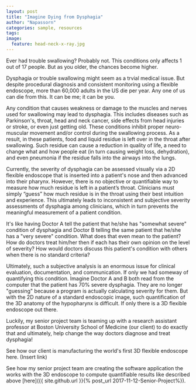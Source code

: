 ```yaml
---
layout: post
title: "Imagine Dying from Dysphagia"
author: "Napassorn"
categories: sample, resources
tags: 
image:
  feature: head-neck-x-ray.jpg
---
```


Ever had trouble swallowing? Probably not. This conditions only affects 1 out of 17 people. But as you older, the chances become higher. 

Dysphagia or trouble swallowing might seem as a trvial medical issue. But despite procedural diagnosis and consistent monitoring using a  flexible endoscope, more than 60,000 adults in the US die per year. Any one of us can die from this. It can be me; it can be you.  

Any condition that causes weakness or damage to the muscles and nerves used for swallowing may lead to dysphagia. This includes diseases such as Parkinson's, throat, head and neck cancer, side effects from head injuries or stroke, or even just getting old. These conditions inhibit proper neuro-muscular movement and/or control during the swallowing process. As a result, in these patients, food and liquid residue is left over in the throat after swallowing. Such residue can cause a reduction in quality of life, a need to change what and how people eat (in turn causing weight loss, dehydration), and even pneumonia if the residue falls into the airways into the lungs.

Currently, the severity of dysphagia can be assessed visually via a 2D flexible endoscope that is inserted into a patient's nose and then advanced into their pharynx. However, there is no objective or quantifiable way to measure how much residue is left in a patient’s throat. Clinicians must simply “guess” how much residue is in the throat using their best intuition and experience. This ultimately leads to inconsistent and subjective severity assessments of dysphagia among clinicians, which in turn prevents the meaningful measurement of a patient condition. 

It's like having Doctor A tell the patient that he/she has "somewhat severe" condition of dysphagia and Doctor B telling the same patient that he/she has a "very severe" condition. What does that even mean to the patient? How do doctors treat him/her then if each has their own opinion on the level of severity? How would doctors discuss this patient's condition with others when there is no standard criteria?

Ultimately, such a subjective analysis is an enormous issue for clinical evaluation, documentation, and communication. If only we had someway of quantifying this condition. Imagine Doctor A and B both read from the computer that the patient has 70% severe dysphagia. They are no longer "guessing" because a program is actually calculating severity for them. But with the 2D nature of a standard endoscopic image, such quantification of the 3D anatomy of the hypopharynx is difficult. If only there is a 3D flexible endoscope out there.

Luckily, my senior project team is teaming up with a research assistant professor at Boston University School of Medicine (our client) to do exactly that and ultimately, help change the way doctors diagnose and treat dysphagia!

See how our client is manufacturing the world's first 3D flexible endoscope here. (Insert link)

See how my senior project team are creating the software application the works with the 3D endoscope to compute quantifiable results like described above [here]({{ site.github.url }}{% post_url 2017-11-12-Senior-Project%}).

